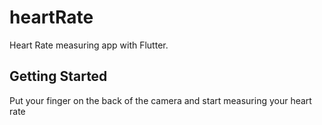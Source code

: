 # heartRate

Heart Rate measuring app with Flutter.

## Getting Started

Put your finger on the back of the camera and start measuring your heart rate
